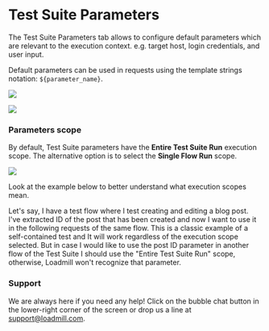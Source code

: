 # Test Suite Parameters

The Test Suite Parameters tab allows to configure default parameters which are relevant to the execution context. e.g. target host, login credentials, and user input.

Default parameters can be used in requests using the template strings notation: `${parameter_name}`.

![](<../../../.gitbook/assets/Screenshot (22).png>)

![](<../../../.gitbook/assets/Screenshot (23).png>)

### Parameters scope

By default, Test Suite parameters have the **Entire Test Suite Run** execution scope. The alternative option is to select the **Single Flow Run** scope.

![](<../../../.gitbook/assets/Screenshot (24).png>)

Look at the example below to better understand what execution scopes mean.

Let's say, I have a test flow where I test creating and editing a blog post. I've extracted ID of the post that has been created and now I want to use it in the following requests of the same flow. This is a classic example of a self-contained test and It will work regardless of the execution scope selected. But in case I would like to use the post ID parameter in another flow of the Test Suite I should use the "Entire Test Suite Run" scope, otherwise, Loadmill won't recognize that parameter.

### Support

We are always here if you need any help! Click on the bubble chat button in the lower-right corner of the screen or drop us a line at [support@loadmill.com](mailto:support@loadmill.com).
